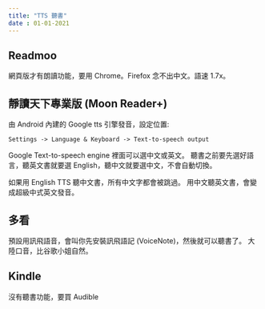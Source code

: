 ```yaml
---
title: "TTS 聽書"
date : 01-01-2021
---
```


## Readmoo

網頁版才有朗讀功能，要用 Chrome。Firefox 念不出中文。語速 1.7x。

## 靜讀天下專業版 (Moon Reader+)

由 Android 內建的 Google tts 引擎發音，設定位置:

    Settings -> Language & Keyboard -> Text-to-speech output

Google Text-to-speech engine 裡面可以選中文或英文。
聽書之前要先選好語言，聽英文書就要選 English，聽中文就要選中文，不會自動切換。

如果用 English TTS 聽中文書，所有中文字都會被跳過。
用中文聽英文書，會變成超級中式英文發音。

## 多看

預設用訊飛語音，會叫你先安裝訊飛語記 (VoiceNote)，然後就可以聽書了。
大陸口音，比谷歌小姐自然。

## Kindle 

沒有聽書功能，要買 Audible
